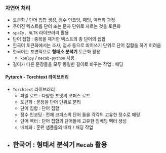 ### 자연어 처리
- 토큰화 / 단어 집합 생성, 정수 인코딩, 패딩, 벡터화 과정
- 주어진 텍스트를 단어 또는 문자 단위로 자르는 것을 토큰화
- `spaCy, NLTK` 라이브러리 활용
- 단어 집합 : 중복을 제거한 텍스트의 총 단어의 집합
- 한국어 토큰화에서는 조사, 접사 등으로 띄어쓰기 단위로 단어 집합을 하기 어려움
- 한국어는 포변적으로 **형태소 분석기** 토큰화 활용
  - `konlpy` / `mecab-python` 사용
- 길이가 다른 문장들을 모두 동일한 길이로 바꾸는 작업 : 패딩

#### Pytorch - Torchtext 라이브러리
- `Torchtext` 라이브러리
  - 파일 로드 : 다양한 포맷의 코퍼스 로드
  - 토큰화 : 문장을 단어 단위로 분리
  - 단어 집합 : 단어 집합
  - 정수 인코딩 : 전체 코퍼스의 단어 들을 각각의 고유한 정수로 매핑
  - 단어 벡터 : 단어 집합의 단어들에 고유한 임베딩 벡터 생성
  - 배치화  : 훈련 샘플들의 배치 / 패딩 작업
- 한국어 : 형태서 분석기 `Mecab` 활용
  - 